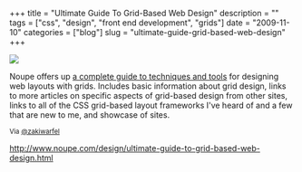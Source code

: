 +++
title = "Ultimate Guide To Grid-Based Web Design"
description = ""
tags = ["css", "design", "front end development", "grids"]
date = "2009-11-10"
categories = ["blog"]
slug = "ultimate-guide-grid-based-web-design"
+++



  <div class="notebook-screenshot"><a href="http://www.noupe.com/design/ultimate-guide-to-grid-based-web-design.html"><img src="//media.konigi.com/bluga/wt4af9cebbf15ff_large.jpg"/></a></div><p>Noupe offers up <a href="http://www.noupe.com/design/ultimate-guide-to-grid-based-web-design.html">a complete guide to techniques and tools</a> for designing web layouts with grids. Includes basic information about grid design, links to more articles on specific aspects of grid-based design from other sites, links to all of the CSS grid-based layout frameworks I've heard of and a few that are new to me, and showcase of sites.</p>

<p><small>Via <a href="http://twitter.com/zakiwarfel/status/5598528874">@zakiwarfel</a></small></p>

    
  <a href="http://www.noupe.com/design/ultimate-guide-to-grid-based-web-design.html">http://www.noupe.com/design/ultimate-guide-to-grid-based-web-design.html</a>
